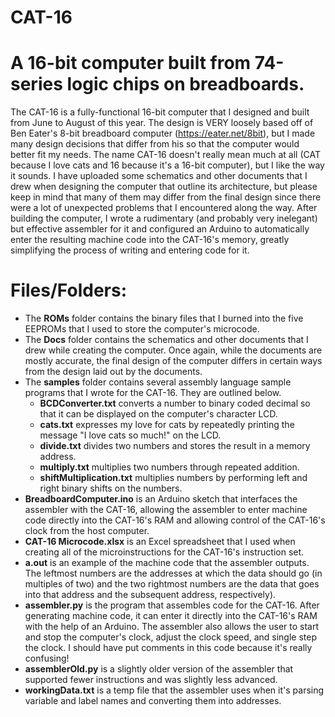# CAT-16
# A 16-bit computer built from 74-series logic chips on breadboards.

The CAT-16 is a fully-functional 16-bit computer that I designed and built from June to August of this year. The design is VERY loosely based off of Ben Eater's 8-bit breadboard computer (https://eater.net/8bit), but I made many design decisions that differ from his so that the computer would better fit my needs. The name CAT-16 doesn't really mean much at all (CAT because I love cats and 16 because it's a 16-bit computer), but I like the way it sounds. I have uploaded some schematics and other documents that I drew when designing the computer that outline its architecture, but please keep in mind that many of them may differ from the final design since there were a lot of unexpected problems that I encountered along the way. After building the computer, I wrote a rudimentary (and probably very inelegant) but effective assembler for it and configured an Arduino to automatically enter the resulting machine code into the CAT-16's memory, greatly simplifying the process of writing and entering code for it.

# Files/Folders:
  - The **ROMs** folder contains the binary files that I burned into the five EEPROMs that I used to store the computer's microcode.
  - The **Docs** folder contains the schematics and other documents that I drew while creating the computer. Once again, while the documents are mostly accurate, the final design of the computer differs in certain ways from the design laid out by the documents.
  - The **samples** folder contains several assembly language sample programs that I wrote for the CAT-16. They are outlined below.
    - **BCDConverter.txt** converts a number to binary coded decimal so that it can be displayed on the computer's character LCD.
    - **cats.txt** expresses my love for cats by repeatedly printing the message "I love cats so much!" on the LCD.
    - **divide.txt** divides two numbers and stores the result in a memory address.
    - **multiply.txt** multiplies two numbers through repeated addition.
    - **shiftMultiplication.txt** multiplies numbers by performing left and right binary shifts on the numbers.
  - **BreadboardComputer.ino** is an Arduino sketch that interfaces the assembler with the CAT-16, allowing the assembler to enter machine code directly into the CAT-16's RAM and allowing control of the CAT-16's clock from the host computer.
  - **CAT-16 Microcode.xlsx** is an Excel spreadsheet that I used when creating all of the microinstructions for the CAT-16's instruction set.
  - **a.out** is an example of the machine code that the assembler outputs. The leftmost numbers are the addresses at which the data should go (in multiples of two) and      the two rightmost numbers are the data that goes into that address and the subsequent address, respectively).
  - **assembler.py** is the program that assembles code for the CAT-16. After generating machine code, it can enter it directly into the CAT-16's RAM with the help of an Arduino. The assembler also allows the user to start and stop the computer's clock, adjust the clock speed, and single step the clock. I should have put             comments in this code because it's really confusing!
  - **assemblerOld.py** is a slightly older version of the assembler that supported fewer instructions and was slightly less advanced.
  - **workingData.txt** is a temp file that the assembler uses when it's parsing variable and label names and converting them into addresses.
  

